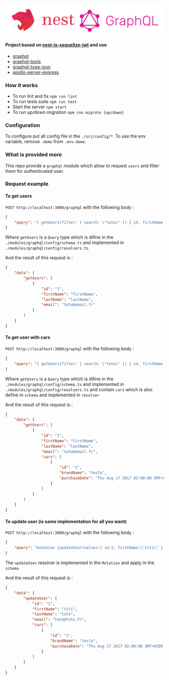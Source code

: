 ![Nest](assets/logo.png)

#### Project based on [nest-js-sequelize-jwt](https://github.com/adrien2p/nest-js-sequelize-jwt) and use

- [graphql](http://graphql.org/)
- [graphql-tools](https://github.com/apollographql/graphql-tools)
- [graphql-type-json](https://github.com/taion/graphql-type-json)
- [apollo-server-express](apollo-server-express)

 ### How it works
 
- To run lint and fix `npm run lint`
- To run tests suite `npm run test`
- Start the server `npm start`
- To run up/down migration `npm run migrate {up/down}`

### Configuration

To configure put all config file in the `./src/config/*`.
To use the env variable, remove `.demo` from `.env.demo`.

### What is provided more

This repo provide a `graphql` module which allow to request `users`
and filter them for authenticated user.

### Request example

#### To get users
`POST http://localhost:3000/graphql` with the following body :
```json
{
    "query": "{ getUsers(filter: { search: \"toto\" }) { id, firstName, lastName, email }}"
}
```

Where `getUsers` is a `Query` type which is difine in the `./modules/graphql/config/schema.ts` and implemented in `./modules/graphql/config/resolvers.ts`

And the result of this request is :
```json
{
    "data": {
        "getUsers": [
            {
                "id": "1",
                "firstName": "firstName",
                "lastName": "lastName",
                "email": "toto@email.fr"
            }
        ]
    }
}
``` 

#### To get user with cars
`POST http://localhost:3000/graphql` with the following body :
```json
{
    "query": "{ getUsers(filter: { search: \"toto\" }) { id, firstName, lastName, email, cars {id, brandName, purchaseDate }}}"
}
```

Where `getUsers` is a `Query` type which is difine in the `./modules/graphql/config/schema.ts` and implemented in `./modules/graphql/config/resolvers.ts`
and contain `cars` which is also define in `schema` and implemented in `resolver`

And the result of this request is :
```json
{
    "data": {
        "getUsers": [
            {
                "id": "1",
                "firstName": "firstName",
                "lastName": "lastName",
                "email": "toto@email.fr",
                "cars": [
                    {
                        "id": "1",
                        "brandName": "tesla",
                        "purchaseDate": "Thu Aug 17 2017 02:00:00 GMT+0200 (CEST)"
                    }
                ]
            }
        ]
    }
}
```

#### To update user (is same implementation for all you want)
`POST http://localhost:3000/graphql` with the following body :
```json
{
    "query": "mutation {updateUser(values:{ id:1, firstName:\"titi\" }){ id, firstName, lastName, email, cars { id, brandName, purchaseDate }}}"
}
```

The `updateUser` resolver is implemented in the `Mutation` and apply in the `schema`

And the result of this request is :
```json
{
    "data": {
        "updateUser": {
            "id": "1",
            "firstName": "titi",
            "lastName": "toto",
            "email": "toto@toto.fr",
            "cars": [
                {
                    "id": "1",
                    "brandName": "tesla",
                    "purchaseDate": "Thu Aug 17 2017 02:00:00 GMT+0200 (CEST)"
                }
            ]
        }
    }
}
``` 
